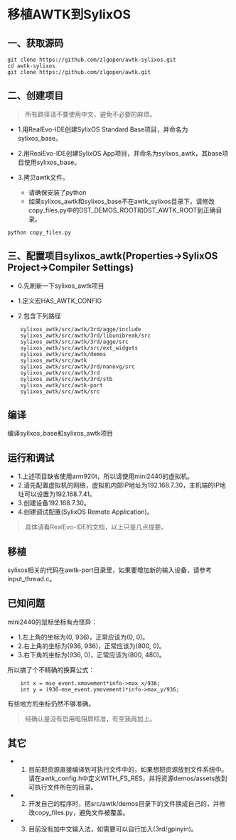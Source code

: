 # 移植AWTK到SylixOS


## 一、获取源码

```
git clone https://github.com/zlgopen/awtk-sylixos.git
cd awtk-sylixos
git clone https://github.com/zlgopen/awtk.git

```

## 二、创建项目

> 所有路径请不要使用中文，避免不必要的麻烦。

* 1.用RealEvo-IDE创建SylixOS Standard Base项目，并命名为sylixos\_base。

* 2.用RealEvo-IDE创建SylixOS App项目，并命名为sylixos\_awtk，其base项目使用sylixos\_base。

* 3.拷贝awtk文件。
   * 请确保安装了python
   * 如果sylixos_awtk和sylixos_base不在awtk_sylixos目录下，请修改copy_files.py中的DST\_DEMOS\_ROOT和DST\_AWTK\_ROOT到正确目录。

```
python copy_files.py
```

## 三、配置项目sylixos_awtk(Properties->SylixOS Project->Compiler Settings)

* 0.先刷新一下sylixos_awtk项目

* 1.定义宏HAS\_AWTK\_CONFIG

* 2.包含下列路径
```
	sylixos_awtk/src/awtk/3rd/agge/include
	sylixos_awtk/src/awtk/3rd/libunibreak/src
	sylixos_awtk/src/awtk/3rd/agge/src
	sylixos_awtk/src/awtk/src/ext_widgets
	sylixos_awtk/src/awtk/demos
	sylixos_awtk/src/awtk
	sylixos_awtk/src/awtk/3rd/nanovg/src
	sylixos_awtk/src/awtk/3rd
	sylixos_awtk/src/awtk/3rd/stb
	sylixos_awtk/src/awtk-port
	sylixos_awtk/src/awtk/src
```

## 编译

编译sylixos_base和sylixos_awtk项目

## 运行和调试

* 1.上述项目缺省使用arm920t，所以请使用mini2440的虚拟机。
* 2.请先配置虚拟机的网络，虚拟机内部IP地址为192.168.7.30，主机端的IP地址可以设置为192.168.7.41。
* 3.创建设备192.168.7.30。
* 4.创建调试配置(SylixOS Remote Application)。

> 具体请看RealEvo-IDE的文档，以上只是几点提要。

## 移植

sylixos相关的代码在awtk-port目录里，如果要增加新的输入设备，请参考input\_thread.c。

## 已知问题

mini2440的鼠标坐标有点怪异：

* 1.左上角的坐标为(0, 936)，正常应该为(0, 0)。
* 2.右上角的坐标为(936, 936)，正常应该为(800, 0)。
* 3.右下角的坐标为(936, 0)，正常应该为(800, 480)。

所以搞了个不精确的换算公式：
```
    int x = mse_event.xmovement*info->max_x/936;
    int y = (936-mse_event.ymovement)*info->max_y/936;
```

有些地方的坐标仍然不够准确。

> 经确认是没有启用电阻屏校准，有空我再加上。

## 其它

* 1. 目前把资源直接编译到可执行文件中的，如果想把资源放到文件系统中。请在awtk_config.h中定义WITH\_FS\_RES，并将资源demos/assets放到可执行文件所在的目录。
* 2. 开发自己的程序时，把src/awtk/demos目录下的文件换成自己的，并修改copy\_files.py，避免文件被覆盖。
* 3. 目前没有加中文输入法，如需要可以自行加入(3rd/gpinyin)。









   
   
